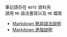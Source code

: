 筆記請存在 `NOTE` 資料夾 <br>
請用 `MD` 語法書寫以及 `MD` 檔案


* [Markdown 簡易語法說明](http://blog.roodo.com/appleseed/archives/21005574.html)
* [Markdown 進階說明](http://markdown.tw/#p)